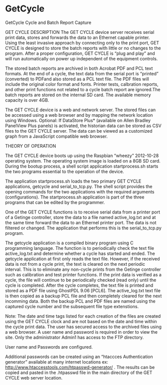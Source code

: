 GetCycle
========

GetCycle Cycle and Batch Report Capture

GET CYCLE DESCRIPTION
The GET CYCLE device server receives serial print data, stores and forwards the data to an
Ethernet capable printer. Using the least invasive approach by connecting only to the print port,
GET CYCLE is designed to store the batch reports with little or no changes to the program. After
a proper configuration, GET CYCLE is “plug and play” and will run automatically on power up
independent of the equipment controls.

The stored batch reports are archived in both Acrobat PDF and PCL text formats. At the end of a
cycle, the text data from the serial port is “printed” (converted) to PDFand also stored as a PCL
text file. The PDF files will include the original color format and fonts. Printer tests, calbration
reports, and other print functions not related to a cycle batch report are ignored.The batch reports
are stored on the internal SD card. The available memory capacity is over 4GB.

The GET CYCLE device is a web and network server. The stored files can be accessed using a
web browser and by mapping the network location using Windows.
Optional: If DataStore Plus* (available on Allen Bradley PanelView Plus panels) is activated, the
historian data can be stored as CSV files to the GET CYCLE server. The data can be viewed as a
customized graph from a JavaScript compatible web browser.


THEORY OF OPERATION

The GET CYCLE device boots up using the Raspbian “wheezy” 2012-10-28 operating system.
The operating system image is loaded on a 8GB SD card. During the bootup process, a shell
script application startprocess.sh starts the two programs essential to the operation of the
device.

The application startprocess.sh loads the two primary GET CYCLE applications, getcycle and
serial_to_tcp.py. The shell script provides the opening commands for the two applications with
the required arguments (configurations). The startprocess.sh application is part of the three
programs that can be edited by the programmer.

One of the GET CYCLE functions is to receive serial data from a printer port of a Getinge
controller, store the data to a file named active_log.txt and at the same time forward the data to
an Ethernel printer port. The data is not filtered or changed. The application that performs this is
the serial_to_tcp.py program.

The getcycle application is a compiled binary program using C programming language. The
function is to periodically check the text file active_log.txt and determine whether a cycle has
started and ended. The getcycle application at first only reads the text file. However, if the
received data is not from a cycle print, the text is cleared on the next periodic interval. This is to
eliminate any non-cycle prints from the Getinge controller such as calibration and test printer
functions. If the print data is verified as a cycle, the file will continue to be periodically checked
(read only) until the cycle is completed. After the cycle completes, the text file is printed and
stored as a PDF file using GhostPDL 9.06 [PCL6]. The active_log.txt text file is then
copied as a backup PCL file and then completely cleared for the next incomming data. Both the
backup PCL and PDF files are named using the captured cycle number and the subsequent file
type extenstions.

Note: The date and time tags listed for each creation of the files are created using the GET
CYCLE clock and are not based on the date and time within the cycle print data.
The user has secured access to the archived files using a web browser. A user name and
password is required in order to view the site. Only the administrator Admin1 has access to the
FTP directory.

User name and Passwords are configured.

Additional passwords can be created using an “htaccces Authentication generator” available at
many internet locations ex: http://www.htaccesstools.com/htpasswd-generator/ . The results can
be copied and pasted in the .htpasswd file in the main directory of the GET CYCLE web server
location.
